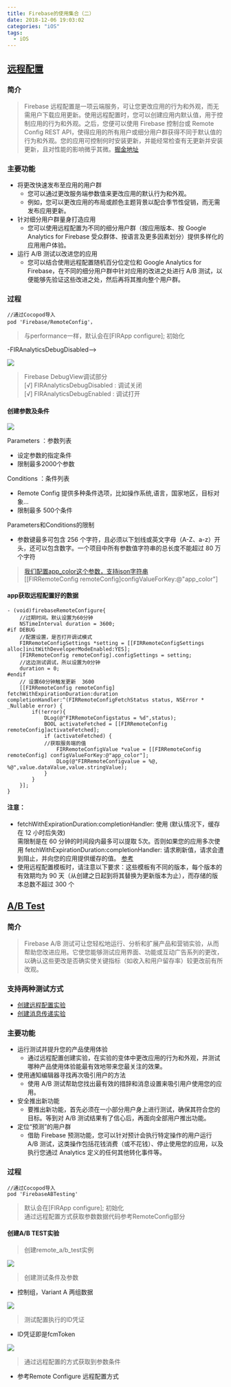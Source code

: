 ```yaml
---
title: Firebase的使用集合（二）
date: 2018-12-06 19:03:02
categories: "iOS"
tags:
  - iOS
---
```


## [远程配置](https://firebase.google.com/docs/remote-config/)

### 简介
> Firebase 远程配置是一项云端服务，可让您更改应用的行为和外观，而无需用户下载应用更新。使用远程配置时，您可以创建应用内默认值，用于控制应用的行为和外观。之后，您便可以使用 Firebase 控制台或 Remote Config REST API，使得应用的所有用户或细分用户群获得不同于默认值的行为和外观。您的应用可控制何时安装更新，并能经常检查有无更新并安装更新，且对性能的影响微乎其微。[掘金地址](https://juejin.im/post/5c08df4c6fb9a04a0c2e3e07)

### 主要功能

- 将更改快速发布至应用的用户群
  - 您可以通过更改服务端参数值来更改应用的默认行为和外观。
  - 例如，您可以更改应用的布局或颜色主题背景以配合季节性促销，而无需发布应用更新。
- 针对细分用户群量身打造应用
  - 您可以使用远程配置为不同的细分用户群（按应用版本、按 Google Analytics for Firebase 受众群体、按语言及更多因素划分）提供多样化的应用用户体验。
- 运行 A/B 测试以改进您的应用
  - 您可以结合使用远程配置随机百分位定位和 Google Analytics for Firebase，在不同的细分用户群中针对应用的改进之处进行 A/B 测试，以便能够先验证这些改进之处，然后再将其推向整个用户群。


### 过程
```
//通过Cocopod导入
pod 'Firebase/RemoteConfig'，
```
> 与performance一样，默认会在[FIRApp configure]; 初始化 <br>
<!--> -FIRAnalyticsDebugDisabled-->
<!---FIRAnalyticsDebugEnabled-->

![](https://zeqinjie.github.io/images/2018/Firebase的使用集合（二）/1.png)

> Firebase   DebugView调试部分 <br>
> [√] FIRAnalyticsDebugDisabled : 调试关闭<br>
> [√] FIRAnalyticsDebugEnabled : 调试打开<br>

#### 创建参数及条件
![](https://zeqinjie.github.io/images/2018/Firebase的使用集合（二）/2.png)

Parameters ：参数列表
- 设定参数的指定条件
- 限制最多2000个参数

Conditions ：条件列表
- Remote Config 提供多种条件选项，比如操作系统,语言，国家地区，目标对象...
- 限制最多 500个条件

Parameters和Conditions的限制
- 参数键最多可包含 256 个字符，且必须以下划线或英文字母（A-Z、a-z）开头，还可以包含数字。一个项目中所有参数值字符串的总长度不能超过 80 万个字符

> [我们配置app_color这个参数，支持json字符串](https://firebase.google.com/docs/remote-config/parameters)
<br> [[FIRRemoteConfig remoteConfig]configValueForKey:@"app_color"]


#### app获取远程配置好的数据
```
- (void)firebaseRemoteConfigure{
    //过期时间。默认设置为60分钟
    NSTimeInterval duration = 3600;
#if DEBUG
    //配置设置，是否打开调试模式
    FIRRemoteConfigSettings *setting = [[FIRRemoteConfigSettings alloc]initWithDeveloperModeEnabled:YES];
    [FIRRemoteConfig remoteConfig].configSettings = setting;
    //这边测试调试，所以设置为0分钟
    duration = 0;
#endif
    // 设置60分钟触发更新  3600
    [[FIRRemoteConfig remoteConfig] fetchWithExpirationDuration:duration completionHandler:^(FIRRemoteConfigFetchStatus status, NSError * _Nullable error) {
        if(!error){
            DLog(@"FIRRemoteConfigstatus = %d",status);
            BOOL activateFetched = [[FIRRemoteConfig remoteConfig]activateFetched];
            if (activateFetched) {
            //获取服务端的值
                FIRRemoteConfigValue *value = [[FIRRemoteConfig remoteConfig] configValueForKey:@"app_color"];
                DLog(@"FIRRemoteConfigvalue = %@, %@",value.dataValue,value.stringValue);
            }
        }
    }];
}
```
#### 注意：
- fetchWithExpirationDuration:completionHandler: 使用 (默认情况下，缓存在 12 小时后失效) 
<br>需限制是在 60 分钟的时间段内最多可以提取 5次。否则如果您的应用多次使用 fetchWithExpirationDuration:completionHandler: 请求刷新值，请求会遭到阻止，并向您的应用提供缓存的值。 [参考](https://firebase.google.com/docs/remote-config/ios?authuser=0#caching_and_throttling)
- 使用远程配置模板时，请注意以下要求：这些模板有不同的版本，每个版本的有效期均为 90 天（从创建之日起到将其替换为更新版本为止），而存储的版本总数不超过 300 个


## [A/B Test](https://firebase.google.com/docs/ab-testing/)

### 简介
> Firebase A/B 测试可让您轻松地运行、分析和扩展产品和营销实验，从而帮助您改进应用。它使您能够测试应用界面、功能或互动广告系列的更改，以确认这些更改是否确实使关键指标（如收入和用户留存率）较更改前有所改观。

### 支持两种测试方式
- [创建远程配置实验](https://firebase.google.com/docs/ab-testing/abtest-config?authuser=0)
- [创建消息传递实验](https://firebase.google.com/docs/ab-testing/abtest-with-console?authuser=0)


### 主要功能

- 运行测试并提升您的产品使用体验
  - 通过远程配置创建实验，在实验的变体中更改应用的行为和外观，并测试哪种产品使用体验能最有效地带来您最关注的效果。
- 使用通知编辑器寻找再次吸引用户的方法
  - 使用 A/B 测试帮助您找出最有效的措辞和消息设置来吸引用户使用您的应用。
- 安全推出新功能
  - 要推出新功能，首先必须在一小部分用户身上进行测试，确保其符合您的目标。等到对 A/B 测试结果有了信心后，再面向全部用户推出功能。
- 定位“预测”的用户群
  - 借助 Firebase 预测功能，您可以针对预计会执行特定操作的用户运行 A/B 测试，这类操作包括花钱消费（或不花钱）、停止使用您的应用，以及执行您通过 Analytics 定义的任何其他转化事件等。
 
### 过程
```
//通过Cocopod导入
pod 'FirebaseABTesting'
```
> 默认会在[FIRApp configure]; 初始化 <br>
> 通过远程配置方式获取参数数据代码参考RemoteConfig部分

#### 创建A/B TEST实验
> 创建remote_a/b_test实例

![](https://zeqinjie.github.io/images/2018/Firebase的使用集合（二）/3.png)

> 创建测试条件及参数
- 控制组，Variant A  两组数据

![](https://zeqinjie.github.io/images/2018/Firebase的使用集合（二）/4.png)

> 测试配置执行的ID凭证
- ID凭证即是fcmToken

![](https://zeqinjie.github.io/images/2018/Firebase的使用集合（二）/5.png)

> 通过远程配置的方式获取到参数条件
- 参考Remote Configure 远程配置方式
